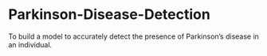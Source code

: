 # Parkinson-Disease-Detection
To build a model to accurately detect the presence of Parkinson’s disease in an individual.
